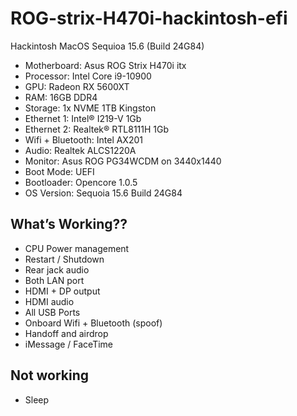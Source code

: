 # ROG-strix-H470i-hackintosh-efi

Hackintosh MacOS Sequioa 15.6 (Build 24G84)
- Motherboard: Asus ROG Strix H470i itx
- Processor: Intel Core i9-10900
- GPU: Radeon RX 5600XT
- RAM: 16GB DDR4 
- Storage: 1x NVME 1TB Kingston
- Ethernet 1: Intel® I219-V 1Gb 
- Ethernet 2: Realtek® RTL8111H 1Gb
- Wifi + Bluetooth: Intel AX201
- Audio: Realtek ALCS1220A
- Monitor: Asus ROG PG34WCDM on 3440x1440
- Boot Mode: UEFI
- Bootloader: Opencore 1.0.5
- OS Version: Sequoia 15.6 Build 24G84

## What’s Working??
- CPU Power management
- Restart / Shutdown
- Rear jack audio
- Both LAN port
- HDMI + DP output
- HDMI audio
- All USB Ports
- Onboard Wifi + Bluetooth (spoof)
- Handoff and airdrop
- iMessage / FaceTime

## Not working
- Sleep 

